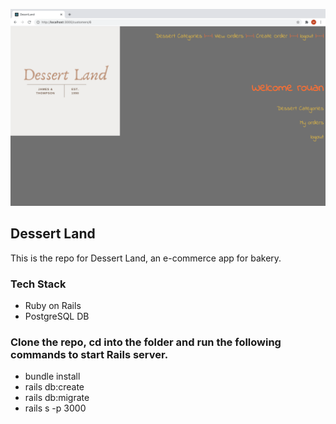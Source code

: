 ![](./public/DessertLand.png)

## Dessert Land

This is the repo for Dessert Land, an e-commerce app for bakery. 

### Tech Stack

* Ruby on Rails
* PostgreSQL DB

### Clone the repo, cd into the folder and run the following commands to start Rails server.

* bundle install
* rails db:create
* rails db:migrate
* rails s -p 3000